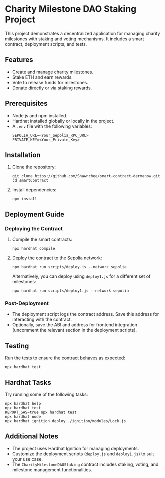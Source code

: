 # Charity Milestone DAO Staking Project

This project demonstrates a decentralized application for managing charity milestones with staking and voting mechanisms. It includes a smart contract, deployment scripts, and tests.

## Features
- Create and manage charity milestones.
- Stake ETH and earn rewards.
- Vote to release funds for milestones.
- Donate directly or via staking rewards.

## Prerequisites
- Node.js and npm installed.
- Hardhat installed globally or locally in the project.
- A `.env` file with the following variables:
  ```
  SEPOLIA_URL=<Your_Sepolia_RPC_URL>
  PRIVATE_KEY=<Your_Private_Key>
  ```

## Installation
1. Clone the repository:
   ```shell
   git clone https://github.com/Shawnchee/smart-contract-dermanow.git
   cd smartContract
   ```
2. Install dependencies:
   ```shell
   npm install
   ```

## Deployment Guide
### Deploying the Contract
1. Compile the smart contracts:
   ```shell
   npx hardhat compile
   ```
2. Deploy the contract to the Sepolia network:
   ```shell
   npx hardhat run scripts/deploy.js --network sepolia
   ```
   Alternatively, you can deploy using `deploy1.js` for a different set of milestones:
   ```shell
   npx hardhat run scripts/deploy1.js --network sepolia
   ```

### Post-Deployment
- The deployment script logs the contract address. Save this address for interacting with the contract.
- Optionally, save the ABI and address for frontend integration (uncomment the relevant section in the deployment scripts).

## Testing
Run the tests to ensure the contract behaves as expected:
```shell
npx hardhat test
```

## Hardhat Tasks
Try running some of the following tasks:
```shell
npx hardhat help
npx hardhat test
REPORT_GAS=true npx hardhat test
npx hardhat node
npx hardhat ignition deploy ./ignition/modules/Lock.js
```

## Additional Notes
- The project uses Hardhat Ignition for managing deployments.
- Customize the deployment scripts (`deploy.js` and `deploy1.js`) to suit your use case.
- The `CharityMilestoneDAOStaking` contract includes staking, voting, and milestone management functionalities.
